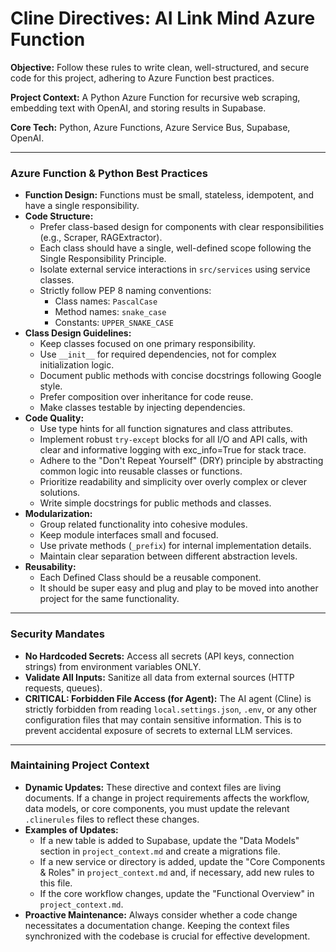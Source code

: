 # Cline Directives: AI Link Mind Azure Function

**Objective:** Follow these rules to write clean, well-structured, and secure code for this project, adhering to Azure Function best practices.

**Project Context:** A Python Azure Function for recursive web scraping, embedding text with OpenAI, and storing results in Supabase.

**Core Tech:** Python, Azure Functions, Azure Service Bus, Supabase, OpenAI.

---

### **Azure Function & Python Best Practices**

*   **Function Design:** Functions must be small, stateless, idempotent, and have a single responsibility.
*   **Code Structure:**
    *   Prefer class-based design for components with clear responsibilities (e.g., Scraper, RAGExtractor).
    *   Each class should have a single, well-defined scope following the Single Responsibility Principle.
    *   Isolate external service interactions in `src/services` using service classes.
    *   Strictly follow PEP 8 naming conventions:
        - Class names: `PascalCase`
        - Method names: `snake_case`
        - Constants: `UPPER_SNAKE_CASE`
*   **Class Design Guidelines:**
    *   Keep classes focused on one primary responsibility.
    *   Use `__init__` for required dependencies, not for complex initialization logic.
    *   Document public methods with concise docstrings following Google style.
    *   Prefer composition over inheritance for code reuse.
    *   Make classes testable by injecting dependencies.
*   **Code Quality:**
    *   Use type hints for all function signatures and class attributes.
    *   Implement robust `try-except` blocks for all I/O and API calls, with clear and informative logging with exc_info=True for stack trace.
    *   Adhere to the "Don't Repeat Yourself" (DRY) principle by abstracting common logic into reusable classes or functions.
    *   Prioritize readability and simplicity over overly complex or clever solutions.
    *   Write simple docstrings for public methods and classes.
*   **Modularization:**
    *   Group related functionality into cohesive modules.
    *   Keep module interfaces small and focused.
    *   Use private methods (`_prefix`) for internal implementation details.
    *   Maintain clear separation between different abstraction levels.
*   **Reusability:**
    *   Each Defined Class should be a reusable component.
    *   It should be super easy and plug and play to be moved into another project for the same functionality.
    
---

### **Security Mandates**

*   **No Hardcoded Secrets:** Access all secrets (API keys, connection strings) from environment variables ONLY.
*   **Validate All Inputs:** Sanitize all data from external sources (HTTP requests, queues).
*   **CRITICAL: Forbidden File Access (for Agent):** The AI agent (Cline) is strictly forbidden from reading `local.settings.json`, `.env`, or any other configuration files that may contain sensitive information. This is to prevent accidental exposure of secrets to external LLM services.

---

### **Maintaining Project Context**

*   **Dynamic Updates:** These directive and context files are living documents. If a change in project requirements affects the workflow, data models, or core components, you must update the relevant `.clinerules` files to reflect these changes.
*   **Examples of Updates:**
    *   If a new table is added to Supabase, update the "Data Models" section in `project_context.md` and create a migrations file.
    *   If a new service or directory is added, update the "Core Components & Roles" in `project_context.md` and, if necessary, add new rules to this file.
    *   If the core workflow changes, update the "Functional Overview" in `project_context.md`.
*   **Proactive Maintenance:** Always consider whether a code change necessitates a documentation change. Keeping the context files synchronized with the codebase is crucial for effective development.
